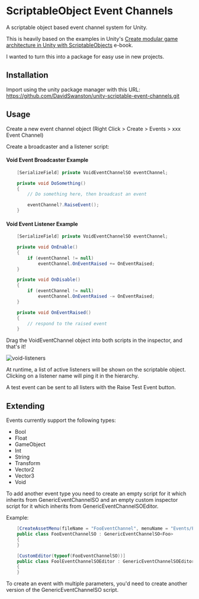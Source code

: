 
# ScriptableObject Event Channels
A scriptable object based event channel system for Unity.

This is heavily based on the examples in Unity's [Create modular game architecture in Unity with ScriptableObjects](https://unity.com/resources/create-modular-game-architecture-with-scriptable-objects-ebook?ungated=true&isGated=false) e-book.

I wanted to turn this into a package for easy use in new projects.

## Installation
Import using the unity package manager with this URL:
https://github.com/DavidSwanston/unity-scriptable-event-channels.git

## Usage
  Create a new event channel object (Right Click > Create > Events > xxx Event Channel)

  Create a broadcaster and a listener script:

#### Void Event Broadcaster Example
```csharp
    [SerializeField] private VoidEventChannelSO eventChannel;

    private void DoSomething()
    {
        // Do something here, then broadcast an event

        eventChannel?.RaiseEvent();
    }
```

#### Void Event Listener Example
```csharp
    [SerializeField] private VoidEventChannelSO eventChannel;

    private void OnEnable()
    {
        if (eventChannel != null)
            eventChannel.OnEventRaised += OnEventRaised;
    }

    private void OnDisable()
    {
        if (eventChannel != null)
            eventChannel.OnEventRaised -= OnEventRaised;
    }

    private void OnEventRaised()
    {
        // respond to the raised event
    }
```
Drag the VoidEventChannel object into both scripts in the inspector, and that's it!

![void-listeners](https://github.com/user-attachments/assets/d1ab2087-6466-4cc3-961f-1ac4546b7a83)

At runtime, a list of active listeners will be shown on the scriptable object. Clicking on a listener name will ping it in the hierarchy.

A test event can be sent to all listers with the Raise Test Event button.

## Extending

Events currently support the following types:
- Bool
- Float
- GameObject
- Int
- String
- Transform
- Vector2
- Vector3
- Void

To add another event type you need to create an empty script for it which inherits from GenericEventChannelSO and an empty custom inspector script for it which inherits from GenericEventChannelSOEditor.

Example:
```csharp
    [CreateAssetMenu(fileName = "FooEventChannel", menuName = "Events/Foo Event Channel")]
    public class FooEventChannelSO : GenericEventChannelSO<Foo>
    {   
    }
```

```csharp
    [CustomEditor(typeof(FooEventChannelSO))]
    public class FoolEventChannelSOEditor : GenericEventChannelSOEditor<Foo>
    {
    }
```

To create an  event with multiple parameters, you'd need to create another version of the GenericEventChannelSO script.